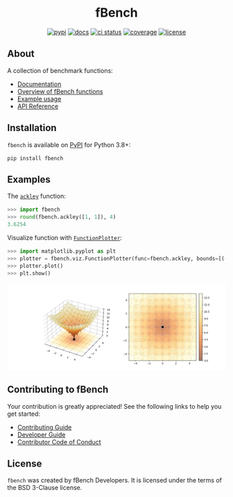 <h1 align="center">fBench</h1>

<p align="center">
<a href="https://pypi.org/project/fbench"><img alt="pypi" src="https://img.shields.io/pypi/v/fbench"></a>
<a href="https://readthedocs.org/projects/fbench/?badge=latest"><img alt="docs" src="https://readthedocs.org/projects/fbench/badge/?version=latest"></a>
<a href="https://github.com/estripling/fbench/actions/workflows/ci.yml"><img alt="ci status" src="https://github.com/estripling/fbench/actions/workflows/ci.yml/badge.svg?branch=main"></a>
<a href="https://codecov.io/gh/estripling/fbench"><img alt="coverage" src="https://codecov.io/github/estripling/fbench/coverage.svg?branch=main"></a>
<a href="https://github.com/estripling/fbench/blob/main/LICENSE"><img alt="license" src="https://img.shields.io/pypi/l/fbench"></a>
</p>

## About

A collection of benchmark functions:

- [Documentation](https://fbench.readthedocs.io/en/stable/index.html)
- [Overview of fBench functions](https://fbench.readthedocs.io/en/stable/fBench-functions.html)
- [Example usage](https://fbench.readthedocs.io/en/stable/example.html)
- [API Reference](https://fbench.readthedocs.io/en/stable/autoapi/fbench/index.html)

## Installation

`fbench` is available on [PyPI](https://pypi.org/project/fbench/) for Python 3.8+:

```console
pip install fbench
```

## Examples

The [`ackley`](https://fbench.readthedocs.io/en/stable/autoapi/fbench/index.html#fbench.ackley) function:

```python
>>> import fbench
>>> round(fbench.ackley([1, 1]), 4)
3.6254
```

Visualize function with [`FunctionPlotter`](https://fbench.readthedocs.io/en/stable/autoapi/fbench/viz/index.html#fbench.viz.FunctionPlotter):

```python
>>> import matplotlib.pyplot as plt
>>> plotter = fbench.viz.FunctionPlotter(func=fbench.ackley, bounds=[(-5, 5)] * 2)
>>> plotter.plot()
>>> plt.show()
```
<p align="left">
<img src="https://raw.githubusercontent.com/estripling/fbench/main/images/readme-ackley.png" width="800" alt="Ackley function.">
</p>

## Contributing to fBench

Your contribution is greatly appreciated!
See the following links to help you get started:

- [Contributing Guide](https://fbench.readthedocs.io/en/latest/contributing.html)
- [Developer Guide](https://fbench.readthedocs.io/en/latest/developers.html)
- [Contributor Code of Conduct](https://fbench.readthedocs.io/en/latest/conduct.html)

## License

`fbench` was created by fBench Developers.
It is licensed under the terms of the BSD 3-Clause license.
